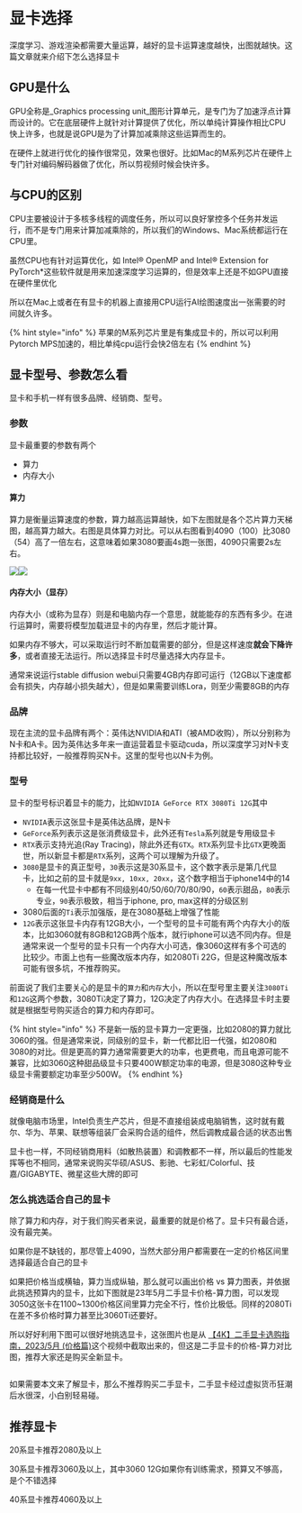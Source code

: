 # 显卡选择

深度学习、游戏渲染都需要大量运算，越好的显卡运算速度越快，出图就越快。这篇文章就来介绍下怎么选择显卡

## GPU是什么

GPU全称是_Graphics processing unit_图形计算单元，是专门为了加速浮点计算而设计的。它在底层硬件上就针对计算提供了优化，所以单纯计算操作相比CPU快上许多，也就是说GPU是为了计算加减乘除这些运算而生的。

在硬件上就进行优化的操作很常见，效果也很好。比如Mac的M系列芯片在硬件上专门针对编码解码器做了优化，所以剪视频时候会快许多。

## 与CPU的区别

CPU主要被设计于多核多线程的调度任务，所以可以良好掌控多个任务并发运行，而不是专门用来计算加减乘除的，所以我们的Windows、Mac系统都运行在CPU里。

虽然CPU也有针对运算优化，如 Intel® OpenMP and Intel® Extension for PyTorch\*这些软件就是用来加速深度学习运算的，但是效率上还是不如GPU直接在硬件里优化

所以在Mac上或者在有显卡的机器上直接用CPU运行AI绘图速度出一张需要的时间就久许多。

{% hint style="info" %}
苹果的M系列芯片里是有集成显卡的，所以可以利用Pytorch MPS加速的，相比单纯cpu运行会快2倍左右
{% endhint %}

## 显卡型号、参数怎么看

显卡和手机一样有很多品牌、经销商、型号。

### 参数

显卡最重要的参数有两个

* 算力
* 内存大小

#### 算力

算力是衡量运算速度的参数，算力越高运算越快，如下左图就是各个芯片算力天梯图，越高算力越大。右图是具体算力对比。可以从右图看到4090（100）比3080（54）高了一倍左右，这意味着如果3080要画4s跑一张图，4090只需要2s左右。

![](https://z28pynubvc.feishu.cn/space/api/box/stream/download/asynccode/?code=ZmE0YzU1ZjkzYmIwOWUyMjcxZTg3MWQ0MGE3YzlmNWNfU2hya1l5c292aEx6cXZUYWhxSG1tSk8wcWdGNE9oWHNfVG9rZW46UFFHYmJqSnNnb1d3NkZ4MEJmMmNFV3Z2bnhnXzE2ODM2MjU1OTg6MTY4MzYyOTE5OF9WNA)![](https://z28pynubvc.feishu.cn/space/api/box/stream/download/asynccode/?code=MTNiZDQzZDYwZGI4ZmU1ZTdjZjkwN2Y2MThiOTIxN2ZfWkg0Q1NUMmdTZVlEenVwNFpOcW1teVlsS2FMeGd2MndfVG9rZW46QUI3N2JFVEdDb0pVazF4UzU5amNndkoybnRYXzE2ODM2MjU1OTg6MTY4MzYyOTE5OF9WNA)

#### 内存大小（显存）

内存大小（或称为显存）则是和电脑内存一个意思，就能能存的东西有多少。在进行运算时，需要将模型加载进显卡的内存里，然后才能计算。

如果内存不够大，可以采取运行时不断加载需要的部分，但是这样速度**就会下降许多**，或者直接无法运行。所以选择显卡时尽量选择大内存显卡。

通常来说运行stable diffusion webui只需要4GB内存即可运行（12GB以下速度都会有损失，内存越小损失越大），但是如果需要训练Lora，则至少需要8GB的内存

### 品牌

现在主流的显卡品牌有两个：英伟达NVIDIA和ATI（被AMD收购），所以分别称为N卡和A卡。因为英伟达多年来一直运营着显卡驱动cuda，所以深度学习对N卡支持都比较好，一般推荐购买N卡。这里的型号也以N卡为例。

### 型号

显卡的型号标识着显卡的能力，比如`NVIDIA GeForce RTX 3080Ti 12G`其中

* `NVIDIA`表示这张显卡是英伟达品牌，是N卡
* `GeForce`系列表示这是张消费级显卡，此外还有`Tesla`系列就是专用级显卡
* `RTX`表示支持光追(Ray Tracing)，除此外还有`GTX`。`RTX`系列显卡比`GTX`更晚面世，所以新显卡都是`RTX`系列，这两个可以理解为升级了。
* `3080`是显卡的真正型号，`30`表示这是30系显卡，这个数字表示是第几代显卡，比如之前的显卡就是`9xx, 10xx, 20xx`，这个数字相当于iphone14中的14
  * &#x20; 在每一代显卡中都有不同级别40/50/60/70/80/90，`60`表示甜品，`80`表示专业，`90`表示极致，相当于iphone, pro, max这样的分级区别
* 3080后面的`Ti`表示加强版，是在3080基础上增强了性能
* `12G`表示这张显卡内存有12GB大小，一个型号的显卡可能有两个内存大小的版本，比如3060就有8GB和12GB两个版本，就行iphone可以选不同内存。但是通常来说一个型号的显卡只有一个内存大小可选，像3060这样有多个可选的比较少。市面上也有一些魔改版本内存，如2080Ti 22G，但是这种魔改版本可能有很多坑，不推荐购买。

前面说了我们主要关心的是显卡的`算力`和`内存`大小，所以在型号里主要关注`3080Ti`和`12G`这两个参数，3080Ti决定了算力，12G决定了内存大小。在选择显卡时主要就是根据型号购买适合的算力和内存即可。

{% hint style="info" %}
不是新一版的显卡算力一定更强，比如2080的算力就比3060的强。但是通常来说，同级别的显卡，新一代都比旧一代强，如2080和3080的对比。但是更高的算力通常需要更大的功率，也更费电，而且电源可能不兼容，比如3060这种甜品级显卡只要400W额定功率的电源，但是3080这种专业级显卡需要额定功率至少500W。
{% endhint %}

### 经销商是什么

就像电脑市场里，Intel负责生产芯片，但是不直接组装成电脑销售，这时就有戴尔、华为、苹果、联想等组装厂会采购合适的组件，然后调教成最合适的状态出售

显卡也一样，不同经销商用料（如散热装置）和调教都不一样，所以最后的性能发挥等也不相同，通常来说购买华硕/ASUS、影驰、七彩虹/Colorful、技嘉/GIGABYTE、微星这些大牌的即可

### 怎么挑选适合自己的显卡

除了算力和内存，对于我们购买者来说，最重要的就是价格了。显卡只有最合适，没有最完美。

如果你是不缺钱的，那尽管上4090，当然大部分用户都需要在一定的价格区间里选择最适合自己的显卡

如果把价格当成横轴，算力当成纵轴，那么就可以画出价格 vs 算力图表，并依据此挑选预算内的显卡，比如下图就是23年5月二手显卡价格-算力图，可以发现3050这张卡在1100\~1300价格区间里算力完全不行，性价比极低。同样的2080Ti在差不多价格时算力甚至比3060Ti还要好。

所以好好利用下图可以很好地挑选显卡，这张图片也是从 [【4K】二手显卡选购指南，2023/5月 (价格篇)](https://b23.tv/kpu1a1W)这个视频中截取出来的，但这是二手显卡的价格-算力对比图，推荐大家还是购买全新显卡。

<figure><img src="https://z28pynubvc.feishu.cn/space/api/box/stream/download/asynccode/?code=YTA5YThhODA3YWJlZWQ0YWUzZjFjODRjMjcwMDNkM2NfSzRTV0hqSDVnb0dobHdZSnlQMDlkRk4wYlR4TWJEdDBfVG9rZW46WDZyQWJWR01Hb1V6TjV4Sms4cmNZaTZabnZkXzE2ODM2MjU2MTU6MTY4MzYyOTIxNV9WNA" alt=""><figcaption></figcaption></figure>

如果需要本文来了解显卡，那么不推荐购买二手显卡，二手显卡经过虚拟货币狂潮后水很深，小白别轻易碰。

## 推荐显卡

20系显卡推荐2080及以上

30系显卡推荐3060及以上，其中3060 12G如果你有训练需求，预算又不够高，是个不错选择

40系显卡推荐4060及以上
